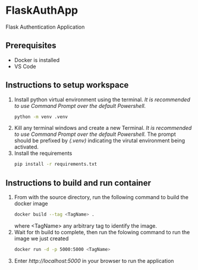 # FlaskAuthApp
Flask Authentication Application

## Prerequisites
* Docker is installed
* VS Code

## Instructions to setup workspace
1. Install python virtual environment using the terminal. *It is recommended to use Command Prompt over the default Powershell.*
    ```bash
    python -m venv .venv
    ```
1. Kill any terminal windows and create a new Terminal. *It is recommended to use Command Prompt over the default Powershell.*
    The prompt should be prefixed by *(.venv)* indicating the virutal environment being activated.
1. Install the requirements
    ```bash
    pip install -r requirements.txt
    ```

## Instructions to build and run container
1. From with the source directory, run the following command to build the docker image
    ```bash
    docker build --tag <TagName> .
    ```
    where \<TagName\> any arbitrary tag to identify the image.
1. Wait for th build to complete, then run the folowing command to run the image we just created
    ```bash
    docker run -d -p 5000:5000 <TagName>
    ```
1. Enter *http://localhost:5000* in your browser to run the application
